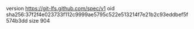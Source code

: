 version https://git-lfs.github.com/spec/v1
oid sha256:37f2f4e023733f112c9999ae5795c522e513214f7e21b2c93eddbef5f574b3dd
size 904
